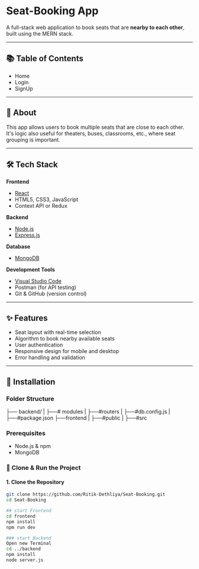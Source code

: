 # Seat-Booking App

A full-stack web application to book seats that are **nearby to each other**, built using the MERN stack.

---

## 📚 Table of Contents

- Home
- Login
- SignUp 

---

## 🧾 About

This app allows users to book multiple seats that are close to each other. It's logic also useful for theaters, buses, classrooms, etc., where seat grouping is important.

---

## 🛠️ Tech Stack

**Frontend**  
- [React](https://reactjs.org/)
- HTML5, CSS3, JavaScript  
- Context API or Redux

**Backend**  
- [Node.js](https://nodejs.org/)
- [Express.js](https://expressjs.com/)

**Database**  
- [MongoDB](https://www.mongodb.com/)

**Development Tools**  
- [Visual Studio Code](https://code.visualstudio.com/)
- Postman (for API testing)
- Git & GitHub (version control)

---

## ✨ Features

- Seat layout with real-time selection
- Algorithm to book nearby available seats
- User authentication 
- Responsive design for mobile and desktop
- Error handling and validation

---

## 🚀 Installation

### Folder Structure
├── backend/
|   ├──# modules
|   ├──#routers
|   ├──#db.config.js
|   ├──#package.json
├──frontend
|   ├──#public
|   ├──#src

### Prerequisites

- Node.js & npm
- MongoDB

### 🚀 Clone & Run the Project

#### 1. Clone the Repository

```bash
git clone https://github.com/Ritik-Dethliya/Seat-Booking.git
cd Seat-Booking

## start Frontend
cd frontend
npm install
npm run dev

### start Backend
Open new Terminal
cd ../backend
npm install
node server.js